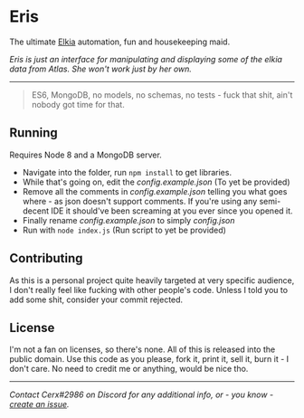 # Eris
The ultimate [Elkia](https://elkia.life) automation, fun and housekeeping maid.

*Eris is just an interface for manipulating and displaying some of the elkia data from Atlas. She won't work just by her own.*

---

>ES6, MongoDB, no models, no schemas, no tests - fuck that shit, ain't nobody got time for that.

## Running

Requires Node 8 and a MongoDB server.

- Navigate into the folder, run `npm install` to get libraries.
- While that's going on, edit the *config.example.json* (To yet be provided)
- Remove all the comments in *config.example.json* telling you what goes where - as json doesn't support comments. If you're using any semi-decent IDE it should've been screaming at you ever since you opened it.
- Finally rename  *config.example.json* to simply *config.json*
- Run with `node index.js` (Run script to yet be provided)

## Contributing

As this is a personal project quite heavily targeted at very specific audience, I don't really feel like fucking with other people's code.
Unless I told you to add some shit, consider your commit rejected.

## License

I'm not a fan on licenses, so there's none. All of this is released into the public domain. Use this code as you please, fork it, print it, sell it, burn it - I don't care.
No need to credit me or anything, would be nice tho.

----
*Contact Cerx#2986 on Discord for any additional info, or - you know - [create an issue](https://github.com/CerxMe/Eris/issues).*
